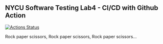 ## NYCU Software Testing Lab4 - CI/CD with Github Action

[![Actions Status](https://github.com/eugenechouy/st_nycu_lab4_m091556/workflows/CI/CD%20with%20Github%20Action/badge.svg)](https://github.com/eugenechouy/st_nycu_lab4_m091556/actions)

Rock paper scissors, Rock paper scissors, Rock paper scissors...